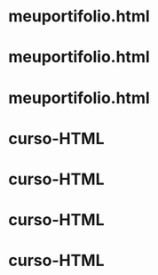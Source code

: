 # meuportifolio.html
# meuportifolio.html
# meuportifolio.html
# curso-HTML
# curso-HTML
# curso-HTML
# curso-HTML
